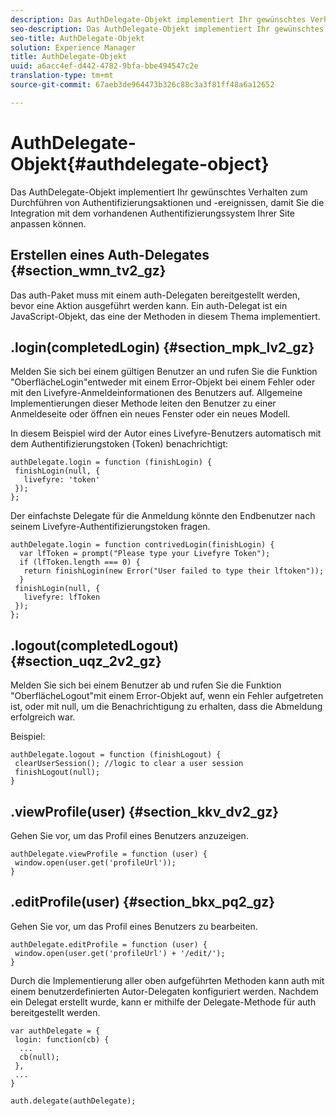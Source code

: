 ```yaml
---
description: Das AuthDelegate-Objekt implementiert Ihr gewünschtes Verhalten zum Durchführen von Authentifizierungsaktionen und -ereignissen, damit Sie die Integration mit dem vorhandenen Authentifizierungssystem Ihrer Site anpassen können.
seo-description: Das AuthDelegate-Objekt implementiert Ihr gewünschtes Verhalten zum Durchführen von Authentifizierungsaktionen und -ereignissen, damit Sie die Integration mit dem vorhandenen Authentifizierungssystem Ihrer Site anpassen können.
seo-title: AuthDelegate-Objekt
solution: Experience Manager
title: AuthDelegate-Objekt
uuid: a6acc4ef-d442-4782-9bfa-bbe494547c2e
translation-type: tm+mt
source-git-commit: 67aeb3de964473b326c88c3a3f81ff48a6a12652

---
```



# AuthDelegate-Objekt{#authdelegate-object}

Das AuthDelegate-Objekt implementiert Ihr gewünschtes Verhalten zum Durchführen von Authentifizierungsaktionen und -ereignissen, damit Sie die Integration mit dem vorhandenen Authentifizierungssystem Ihrer Site anpassen können.

## Erstellen eines Auth-Delegates {#section_wmn_tv2_gz}

Das auth-Paket muss mit einem auth-Delegaten bereitgestellt werden, bevor eine Aktion ausgeführt werden kann. Ein auth-Delegat ist ein JavaScript-Objekt, das eine der Methoden in diesem Thema implementiert.

## .login(completedLogin) {#section_mpk_lv2_gz}

Melden Sie sich bei einem gültigen Benutzer an und rufen Sie die Funktion "OberflächeLogin"entweder mit einem Error-Objekt bei einem Fehler oder mit den Livefyre-Anmeldeinformationen des Benutzers auf. Allgemeine Implementierungen dieser Methode leiten den Benutzer zu einer Anmeldeseite oder öffnen ein neues Fenster oder ein neues Modell.

In diesem Beispiel wird der Autor eines Livefyre-Benutzers automatisch mit dem Authentifizierungstoken (Token) benachrichtigt:

```
authDelegate.login = function (finishLogin) { 
 finishLogin(null, { 
   livefyre: 'token' 
 }); 
};
```

Der einfachste Delegate für die Anmeldung könnte den Endbenutzer nach seinem Livefyre-Authentifizierungstoken fragen.

```
authDelegate.login = function contrivedLogin(finishLogin) { 
  var lfToken = prompt("Please type your Livefyre Token");  
  if (lfToken.length === 0) { 
   return finishLogin(new Error("User failed to type their lftoken")); 
  }  
 finishLogin(null, { 
   livefyre: lfToken 
 }); 
};
```

## .logout(completedLogout) {#section_uqz_2v2_gz}

Melden Sie sich bei einem Benutzer ab und rufen Sie die Funktion "OberflächeLogout"mit einem Error-Objekt auf, wenn ein Fehler aufgetreten ist, oder mit null, um die Benachrichtigung zu erhalten, dass die Abmeldung erfolgreich war.

Beispiel:

```
authDelegate.logout = function (finishLogout) { 
 clearUserSession(); //logic to clear a user session  
 finishLogout(null); 
}
```

## .viewProfile(user) {#section_kkv_dv2_gz}

Gehen Sie vor, um das Profil eines Benutzers anzuzeigen.

```
authDelegate.viewProfile = function (user) { 
 window.open(user.get('profileUrl')); 
}
```

## .editProfile(user) {#section_bkx_pq2_gz}

Gehen Sie vor, um das Profil eines Benutzers zu bearbeiten.

```
authDelegate.editProfile = function (user) { 
 window.open(user.get('profileUrl') + '/edit/'); 
}
```

Durch die Implementierung aller oben aufgeführten Methoden kann auth mit einem benutzerdefinierten Autor-Delegaten konfiguriert werden. Nachdem ein Delegat erstellt wurde, kann er mithilfe der Delegate-Methode für auth bereitgestellt werden.

```
var authDelegate = { 
 login: function(cb) { 
  ... 
  cb(null); 
 }, 
 ... 
} 
  
auth.delegate(authDelegate);
```


